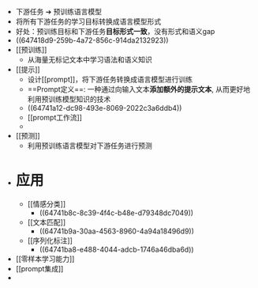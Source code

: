- 下游任务 ➔ 预训练语言模型
- 将所有下游任务的学习目标转换成语言模型形式
- 好处：预训练目标和下游任务**目标形式一致**，没有形式和语义gap
- ((647418d9-259b-4a72-856c-914da2132923))
- [[预训练]]
	- 从海量无标记文本中学习语法和语义知识
- [[提示]]
	- 设计[[prompt]]，将下游任务转换成语言模型进行训练
	- ==Prompt定义==: 一种通过向输入文本**添加额外的提示文本**, 从而更好地利用预训练模型知识的技术
	- ((64741a12-dc98-493e-8069-2022c3a6ddb4))
	- [[prompt工作流]]
	-
- [[预测]]
	- 利用预训练语言模型对下游任务进行预测
- # 应用
	- [[情感分类]]
		- ((64741b8c-8c39-4f4c-b48e-d79348dc7049))
	- [[文本匹配]]
		- ((64741b9a-30aa-4563-8960-4a94a18496d9))
	- [[序列化标注]]
		- ((64741ba8-e488-4044-adcb-1746a46dba6d))
- [[零样本学习能力]]
- [[prompt集成]]
-